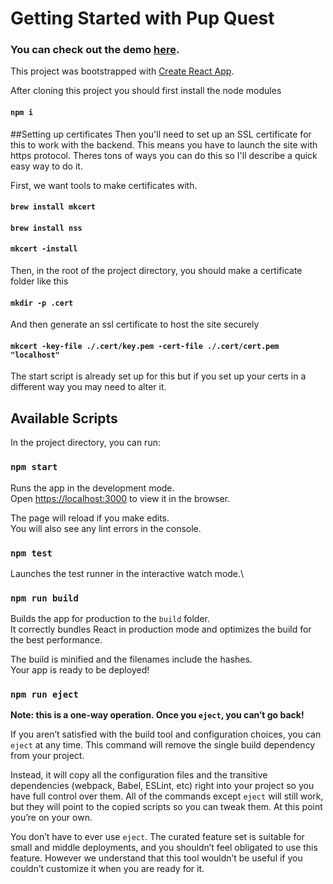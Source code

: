 # Getting Started with Pup Quest


### You can check out the demo [here](https://dogfinder-six.vercel.app/).

This project was bootstrapped with [Create React App](https://github.com/facebook/create-react-app).

After cloning this project you should first install the node modules

#### `npm i`

##Setting up certificates
Then you'll need to set up an SSL certificate for this to work with the backend. This means you have to launch the site with https protocol.
Theres tons of ways you can do this so I'll describe a quick easy way to do it.

First, we want tools to make certificates with.
#### `brew install mkcert`
#### `brew install nss`
#### `mkcert -install`

Then, in the root of the project directory, you should make a certificate folder like this
#### `mkdir -p .cert`

And then generate an ssl certificate to host the site securely
#### `mkcert -key-file ./.cert/key.pem -cert-file ./.cert/cert.pem "localhost"`

The start script is already set up for this but if you set up your certs in a different way you may need to alter it.

## Available Scripts
In the project directory, you can run:

### `npm start`

Runs the app in the development mode.\
Open [https://localhost:3000](http://localhost:3000) to view it in the browser.

The page will reload if you make edits.\
You will also see any lint errors in the console.

### `npm test`

Launches the test runner in the interactive watch mode.\

### `npm run build`

Builds the app for production to the `build` folder.\
It correctly bundles React in production mode and optimizes the build for the best performance.

The build is minified and the filenames include the hashes.\
Your app is ready to be deployed!

### `npm run eject`

**Note: this is a one-way operation. Once you `eject`, you can’t go back!**

If you aren’t satisfied with the build tool and configuration choices, you can `eject` at any time. This command will remove the single build dependency from your project.

Instead, it will copy all the configuration files and the transitive dependencies (webpack, Babel, ESLint, etc) right into your project so you have full control over them. All of the commands except `eject` will still work, but they will point to the copied scripts so you can tweak them. At this point you’re on your own.

You don’t have to ever use `eject`. The curated feature set is suitable for small and middle deployments, and you shouldn’t feel obligated to use this feature. However we understand that this tool wouldn’t be useful if you couldn’t customize it when you are ready for it.


